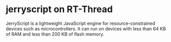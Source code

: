 # jerryscript on RT-Thread

JerryScript is a lightweight JavaScript engine for resource-constrained devices such as microcontrollers. It can run on devices with less than 64 KB of RAM and less than 200 KB of flash memory.

